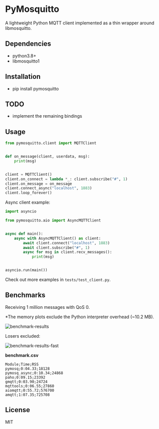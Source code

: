 # PyMosquitto

A lightweight Python MQTT client implemented as a thin wrapper around libmosquitto.


## Dependencies

- python3.8+
- libmosquitto1


## Installation

- pip install pymosquitto


## TODO

- implement the remaining bindings


## Usage

```python
from pymosquitto.client import MQTTClient


def on_message(client, userdata, msg):
    print(msg)


client = MQTTClient()
client.on_connect = lambda *_: client.subscribe("#", 1)
client.on_message = on_message
client.connect_async("localhost", 1883)
client.loop_forever()
```

Async client example:

```python
import asyncio

from pymosquitto.aio import AsyncMQTTClient


async def main():
    async with AsyncMQTTClient() as client:
        await client.connect("localhost", 1883)
        await client.subscribe("#", 1)
        async for msg in client.recv_messages():
            print(msg)


asyncio.run(main())
```

Check out more examples in `tests/test_client.py`.


## Benchmarks

Receiving 1 million messages with QoS 0.

*The memory plots exclude the Python interpreter overhead (~10.2 MB).

![benchmark-results](./results.png)

Losers excluded:

![benchmark-results-fast](./results_fast.png)

**benchmark.csv**

```text
Module;Time;RSS
pymosq;0:04.33;18128
pymosq_async;0:10.34;24868
paho;0:09.15;23392
gmqtt;0:03.90;24724
mqttools;0:06.55;27860
aiomqtt;0:55.72;576700
amqtt;1:07.35;725708
```


## License

MIT

